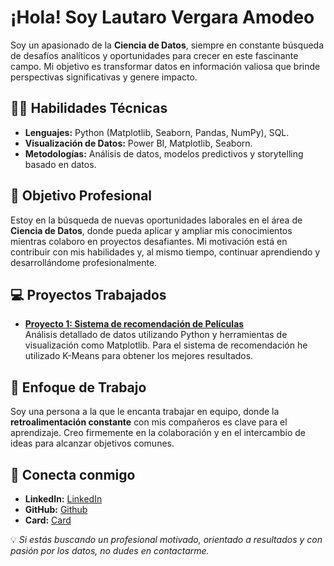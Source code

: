 # ¡Hola! Soy Lautaro Vergara Amodeo

Soy un apasionado de la **Ciencia de Datos**, siempre en constante búsqueda de desafíos analíticos y oportunidades para crecer en este fascinante campo. Mi objetivo es transformar datos en información valiosa que brinde perspectivas significativas y genere impacto.



## 🧑‍💻 **Habilidades Técnicas**
- **Lenguajes:** Python (Matplotlib, Seaborn, Pandas, NumPy), SQL.
- **Visualización de Datos:** Power BI, Matplotlib, Seaborn.
- **Metodologías:** Análisis de datos, modelos predictivos y storytelling basado en datos.



## 🎯 **Objetivo Profesional**
Estoy en la búsqueda de nuevas oportunidades laborales en el área de **Ciencia de Datos**, donde pueda aplicar y ampliar mis conocimientos mientras colaboro en proyectos desafiantes. Mi motivación está en contribuir con mis habilidades y, al mismo tiempo, continuar aprendiendo y desarrollándome profesionalmente.

## 💻 **Proyectos Trabajados**
- **[Proyecto 1: Sistema de recomendación de Películas](https://github.com/LautaroVergaraAmodeo97/Film-Lautaro-Vergara-Amodeo)**  
  Análisis detallado de datos utilizando Python y herramientas de visualización como Matplotlib. Para el sistema de recomendación he utilizado K-Means para obtener los mejores resultados.


## 🤝 **Enfoque de Trabajo**
Soy una persona a la que le encanta trabajar en equipo, donde la **retroalimentación constante** con mis compañeros es clave para el aprendizaje. Creo firmemente en la colaboración y en el intercambio de ideas para alcanzar objetivos comunes.



## 🌟 **Conecta conmigo**
- **LinkedIn:** [LinkedIn](https://www.linkedin.com/in/lautarovergaraamodeo/)
- **GitHub:** [Github](https://github.com/LautaroVergaraAmodeo97)
- **Card:** [Card](lautarovergaraamodeo.carrd.co)



💡 *Si estás buscando un profesional motivado, orientado a resultados y con pasión por los datos, no dudes en contactarme.*

